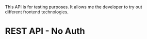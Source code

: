 This API is for testing purposes. It allows me the developer to try out different frontend technologies.

# REST API - No Auth
